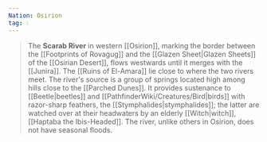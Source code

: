 ```yaml
---
Nation: Osirion
tag: 💧
---
```


> The **Scarab River** in western [[Osirion]], marking the border between the [[Footprints of Rovagug]] and the [[Glazen Sheet|Glazen Sheets]] of the [[Osirian Desert]], flows westwards until it merges with the [[Junira]]. The [[Ruins of El-Amara]] lie close to where the two rivers meet.
> The river's source is a group of springs located high among hills close to the [[Parched Dunes]]. It provides sustenance to [[Beetle|beetles]] and [[PathfinderWiki/Creatures/Bird|birds]] with razor-sharp feathers, the [[Stymphalides|stymphalides]]; the latter are watched over at their headwaters by an elderly [[Witch|witch]], [[Haptaba the Ibis-Headed]].
> The river, unlike others in Osirion, does not have seasonal floods.








